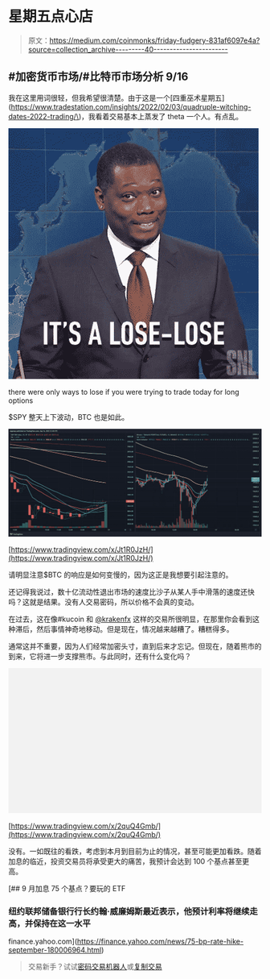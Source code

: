 # 星期五点心店

> 原文：<https://medium.com/coinmonks/friday-fudgery-831af6097e4a?source=collection_archive---------40----------------------->

## #加密货币市场/#比特币市场分析 9/16

我在这里用词很轻，但我希望很清楚。由于这是一个[四重巫术星期五](https://www.tradestation.com/insights/2022/02/03/quadruple-witching-dates-2022-trading/\)，我看着交易基本上蒸发了 theta 一个人。有点乱。

![](img/3aeccb316d5341a137038c37c64fbb10.png)

there were only ways to lose if you were trying to trade today for long options

$SPY 整天上下波动，BTC 也是如此。

![](img/50518f2a73fee74693b954f321f1a470.png)

[https://www.tradingview.com/x/Jt1R0JzH/](https://www.tradingview.com/x/Jt1R0JzH/)

请明显注意$BTC 的响应是如何变慢的，因为这正是我想要引起注意的。

还记得我说过，数十亿流动性退出市场的速度比沙子从某人手中滑落的速度还快吗？这就是结果。没有人交易密码，所以价格不会真的变动。

在过去，这在像#kucoin 和 [@krakenfx](http://twitter.com/krakenfx) 这样的交易所很明显，在那里你会看到这种滞后，然后事情神奇地移动。但是现在，情况越来越糟了。糟糕得多。

通常这并不重要，因为人们经常加密头寸，直到后来才忘记。但现在，随着熊市的到来，它将进一步支撑熊市。与此同时，还有什么变化吗？

![](img/31573030d1a65a61fbd5e375cc6c1f55.png)

[https://www.tradingview.com/x/2quQ4Gmb/](https://www.tradingview.com/x/2quQ4Gmb/)

没有。一如既往的看跌，考虑到本月到目前为止的情况，甚至可能更加看跌。随着加息的临近，投资交易员将承受更大的痛苦，我预计会达到 100 个基点甚至更高。

[](https://finance.yahoo.com/news/75-bp-rate-hike-september-180006964.html) [## 9 月加息 75 个基点？要玩的 ETF

### 纽约联邦储备银行行长约翰·威廉姆斯最近表示，他预计利率将继续走高，并保持在这一水平

finance.yahoo.com](https://finance.yahoo.com/news/75-bp-rate-hike-september-180006964.html) 

> 交易新手？试试[密码交易机器人](/coinmonks/crypto-trading-bot-c2ffce8acb2a)或[复制交易](/coinmonks/top-10-crypto-copy-trading-platforms-for-beginners-d0c37c7d698c)